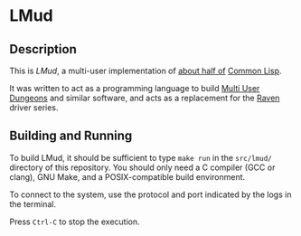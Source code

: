 # LMud

## Description

This is *LMud*, a multi-user implementation of [about half of](https://en.wikipedia.org/wiki/Greenspun%27s_tenth_rule) [Common Lisp](https://en.wikipedia.org/wiki/Common_Lisp).

It was written to act as a programming language to build [Multi User Dungeons](https://en.wikipedia.org/wiki/Multi-user_dungeon) and similar software, and acts as a replacement for the [Raven](https://github.com/nijakow/raven) driver series.

## Building and Running

To build LMud, it should be sufficient to type `make run` in the `src/lmud/` directory of this repository. You should only need a C compiler (GCC or clang), GNU Make, and a POSIX-compatible build environment.

To connect to the system, use the protocol and port indicated by the logs in the terminal.

Press `Ctrl-C` to stop the execution.
